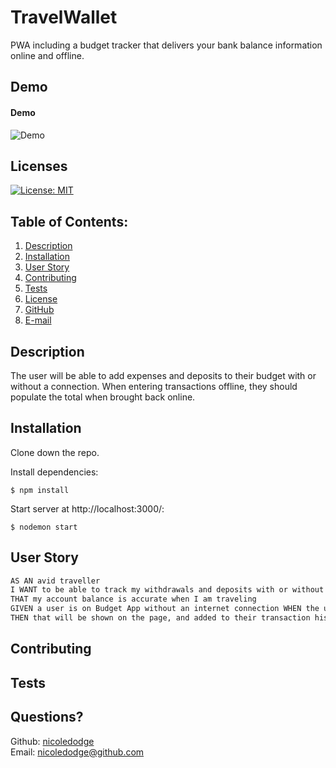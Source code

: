 # TravelWallet
PWA including a budget tracker that delivers your bank balance information online and offline.

##  Demo
#### Demo
![Demo](https://github.com/nicoledodge/TravelWallet/blob/main/public/images/demo%20travelwallet.gif?raw=true)  

## Licenses
[![License: MIT](https://img.shields.io/badge/License-MIT-yellow.svg)](https://opensource.org/licenses/MIT)
## Table of Contents:
1. [Description](#description)
2. [Installation](#Installation)
3. [User Story](#User-Story)
4. [Contributing](#Contributing)
5. [Tests](#Tests)
6. [License](#License)
7. [GitHub](#GitHub)
8. [E-mail](#Email)
## Description
The user will be able to add expenses and deposits to their budget with or without a connection. When entering transactions offline, they should populate the total when brought back online.
## Installation
Clone down the repo.

Install dependencies:
```
$ npm install
```
Start server at http://localhost:3000/:
```
$ nodemon start
```

## User Story

```md
AS AN avid traveller 
I WANT to be able to track my withdrawals and deposits with or without a data/internet connection SO 
THAT my account balance is accurate when I am traveling
GIVEN a user is on Budget App without an internet connection WHEN the user inputs a withdrawal or deposit   
THEN that will be shown on the page, and added to their transaction history when their connection is back online.
```

## Contributing

## Tests

## Questions?
Github: [nicoledodge](@data.github)  
Email: nicoledodge@github.com
